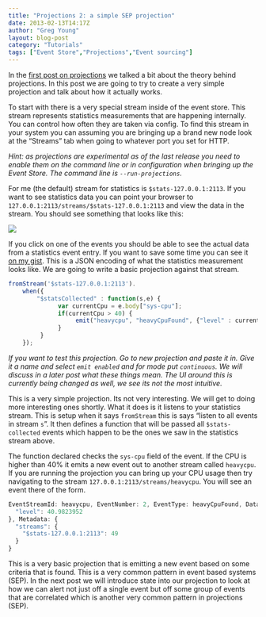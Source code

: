 ```yaml
---
title: "Projections 2: a simple SEP projection"
date: 2013-02-13T14:17Z
author: "Greg Young"
layout: blog-post
category: "Tutorials"
tags: ["Event Store","Projections","Event sourcing"]
---
```


In the [first post on projections](https://eventstore.org/blog/projections-1-theory/) we talked a bit about the theory behind projections. In this post we are going to try to create a very simple projection and talk about how it actually works.

To start with there is a very special stream inside of the event store. This stream represents statistics measurements that are happening internally. You can control how often they are taken via config. To find this stream in your system you can assuming you are bringing up a brand new node look at the “Streams” tab when going to whatever port you set for HTTP.

_Hint: as projections are experimental as of the last release you need to enable them on the command line or in configuration when bringing up the Event Store. The command line is `--run-projections`._

For me (the default) stream for statistics is `$stats-127.0.0.1:2113`. If you want to see statistics data you can point your browser to `127.0.0.1:2113/streams/$stats-127.0.0.1:2113` and view the data in the stream. You should see something that looks like this:

![](https://gregfyoung.files.wordpress.com/2013/02/streamviewed.png)

If you click on one of the events you should be able to see the actual data from a statistics event entry. If you want to save some time you can see it [on my gist](https://gist.github.com/gregoryyoung/4944753). This is a JSON encoding of what the statistics measurement looks like. We are going to write a basic projection against that stream.

```javascript
fromStream('$stats-127.0.0.1:2113').
    when({
        "$statsCollected" : function(s,e) {
              var currentCpu = e.body["sys-cpu"];
              if(currentCpu > 40) {
                   emit("heavycpu", "heavyCpuFound", {"level" : currentCpu})
              }
         }
    });
```

_If you want to test this projection. Go to new projection and paste it in. Give it a name and select `emit enabled` and for mode put `continuous`. We will discuss in a later post what these things mean. The UI around this is currently being changed as well, we see its not the most intuitive._

This is a very simple projection. Its not very interesting. We will get to doing more interesting ones shortly. What it does is it listens to your statistics stream. This is setup when it says `fromStream` this is says “listen to all events in stream `s`”. It then defines a function that will be passed all `$stats-collected` events which happen to be the ones we saw in the statistics stream above.

The function declared checks the `sys-cpu` field of the event. If the CPU is higher than 40% it emits a new event out to another stream called `heavycpu`. If you are running the projection you can bring up your CPU usage then try navigating to the stream `127.0.0.1:2113/streams/heavycpu`. You will see an event there of the form.

```javascript
EventStreamId: heavycpu, EventNumber: 2, EventType: heavyCpuFound, Data: {
  "level": 40.9823952
}, Metadata: {
  "streams": {
    "$stats-127.0.0.1:2113": 49
  }
}
```

This is a very basic projection that is emitting a new event based on some criteria that is found. This is a very common pattern in event based systems (SEP). In the next post we will introduce state into our projection to look at how we can alert not just off a single event but off some group of events that are correlated which is another very common pattern in projections (SEP).

